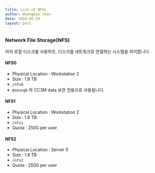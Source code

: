 ```yaml
---
title: List of NFSs
author: Woongbae Jeon
date: 2024-06-29
layout: post
---
```


### Network File Storage(NFS)

마치 로컬 디스크를 사용하듯, 디스크를 네트워크로 연결하는 시스템을 의미합니다.

#### NFS0

- Physical Location : Workstation 2
- Size : 1.8 TB
- `/nfs0`
- `@seungb` 의 CC3M data 보관 전용으로 사용됩니다.

#### NFS1

- Physical Location : Workstation 2
- Size : 1.8 TB
- `/nfs1`
- Quota : 250G per user

#### NFS2

- Physical Location : Server 5
- Size : 1.8 TB
- `/nfs2`
- Quota : 250G per user